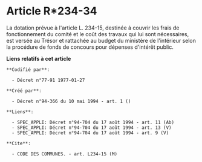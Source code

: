 # Article R*234-34

La dotation prévue à l'article L. 234-15, destinée à couvrir les frais de fonctionnement du comité et le coût des travaux qui
lui sont nécessaires, est versée au Trésor et rattachée au budget du ministère de l'intérieur selon la procédure de fonds de
concours pour dépenses d'intérêt public.

**Liens relatifs à cet article**

	**Codifié par**:

	  - Décret n°77-91 1977-01-27

	**Créé par**:

	  - Décret n°94-366 du 10 mai 1994 - art. 1 ()

	**Liens**:

	  - SPEC_APPLI: Décret n°94-704 du 17 août 1994 - art. 11 (Ab)
	  - SPEC_APPLI: Décret n°94-704 du 17 août 1994 - art. 13 (V)
	  - SPEC_APPLI: Décret n°94-704 du 17 août 1994 - art. 9 (V)

	**Cite**:

	  - CODE DES COMMUNES. - art. L234-15 (M)
